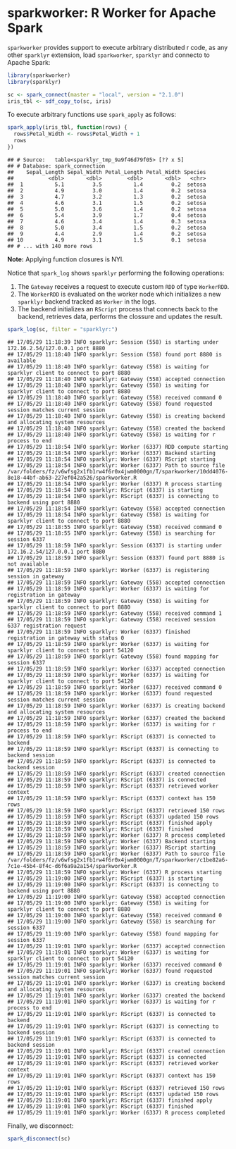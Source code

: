 sparkworker: R Worker for Apache Spark
================

`sparkworker` provides support to execute arbitrary distributed r code, as any other `sparklyr` extension, load `sparkworker`, `sparklyr` and connecto to Apache Spark:

``` r
library(sparkworker)
library(sparklyr)

sc <- spark_connect(master = "local", version = "2.1.0")
iris_tbl <- sdf_copy_to(sc, iris)
```

To execute arbitrary functions use `spark_apply` as follows:

``` r
spark_apply(iris_tbl, function(rows) {
  rows$Petal_Width <- rows$Petal_Width + 1
  rows
})
```

    ## # Source:   table<sparklyr_tmp_9a9f46d79f05> [?? x 5]
    ## # Database: spark_connection
    ##    Sepal_Length Sepal_Width Petal_Length Petal_Width Species
    ##           <dbl>       <dbl>        <dbl>       <dbl>   <chr>
    ##  1          5.1         3.5          1.4         0.2  setosa
    ##  2          4.9         3.0          1.4         0.2  setosa
    ##  3          4.7         3.2          1.3         0.2  setosa
    ##  4          4.6         3.1          1.5         0.2  setosa
    ##  5          5.0         3.6          1.4         0.2  setosa
    ##  6          5.4         3.9          1.7         0.4  setosa
    ##  7          4.6         3.4          1.4         0.3  setosa
    ##  8          5.0         3.4          1.5         0.2  setosa
    ##  9          4.4         2.9          1.4         0.2  setosa
    ## 10          4.9         3.1          1.5         0.1  setosa
    ## # ... with 140 more rows

**Note:** Applying function closures is NYI.

Notice that `spark_log` shows `sparklyr` performing the following operations:

1.  The `Gateway` receives a request to execute custom `RDD` of type `WorkerRDD`.
2.  The `WorkerRDD` is evaluated on the worker node which initializes a new `sparklyr` backend tracked as `Worker` in the logs.
3.  The backend initializes an `RScript` process that connects back to the backend, retrieves data, performs the clossure and updates the result.

``` r
spark_log(sc, filter = "sparklyr:")
```

    ## 17/05/29 11:18:39 INFO sparklyr: Session (558) is starting under 172.16.2.54/127.0.0.1 port 8880
    ## 17/05/29 11:18:40 INFO sparklyr: Session (558) found port 8880 is available
    ## 17/05/29 11:18:40 INFO sparklyr: Gateway (558) is waiting for sparklyr client to connect to port 8880
    ## 17/05/29 11:18:40 INFO sparklyr: Gateway (558) accepted connection
    ## 17/05/29 11:18:40 INFO sparklyr: Gateway (558) is waiting for sparklyr client to connect to port 8880
    ## 17/05/29 11:18:40 INFO sparklyr: Gateway (558) received command 0
    ## 17/05/29 11:18:40 INFO sparklyr: Gateway (558) found requested session matches current session
    ## 17/05/29 11:18:40 INFO sparklyr: Gateway (558) is creating backend and allocating system resources
    ## 17/05/29 11:18:40 INFO sparklyr: Gateway (558) created the backend
    ## 17/05/29 11:18:40 INFO sparklyr: Gateway (558) is waiting for r process to end
    ## 17/05/29 11:18:54 INFO sparklyr: Worker (6337) RDD compute starting
    ## 17/05/29 11:18:54 INFO sparklyr: Worker (6337) Backend starting
    ## 17/05/29 11:18:54 INFO sparklyr: Worker (6337) RScript starting
    ## 17/05/29 11:18:54 INFO sparklyr: Worker (6337) Path to source file /var/folders/fz/v6wfsg2x1fb1rw4f6r0x4jwm0000gn/T/sparkworker/10dd4076-8e18-44bf-ab63-227ef042a526/sparkworker.R
    ## 17/05/29 11:18:54 INFO sparklyr: Worker (6337) R process starting
    ## 17/05/29 11:18:54 INFO sparklyr: RScript (6337) is starting 
    ## 17/05/29 11:18:54 INFO sparklyr: RScript (6337) is connecting to backend using port 8880 
    ## 17/05/29 11:18:54 INFO sparklyr: Gateway (558) accepted connection
    ## 17/05/29 11:18:54 INFO sparklyr: Gateway (558) is waiting for sparklyr client to connect to port 8880
    ## 17/05/29 11:18:55 INFO sparklyr: Gateway (558) received command 0
    ## 17/05/29 11:18:55 INFO sparklyr: Gateway (558) is searching for session 6337
    ## 17/05/29 11:18:59 INFO sparklyr: Session (6337) is starting under 172.16.2.54/127.0.0.1 port 8880
    ## 17/05/29 11:18:59 INFO sparklyr: Session (6337) found port 8880 is not available
    ## 17/05/29 11:18:59 INFO sparklyr: Worker (6337) is registering session in gateway
    ## 17/05/29 11:18:59 INFO sparklyr: Gateway (558) accepted connection
    ## 17/05/29 11:18:59 INFO sparklyr: Worker (6337) is waiting for registration in gateway
    ## 17/05/29 11:18:59 INFO sparklyr: Gateway (558) is waiting for sparklyr client to connect to port 8880
    ## 17/05/29 11:18:59 INFO sparklyr: Gateway (558) received command 1
    ## 17/05/29 11:18:59 INFO sparklyr: Gateway (558) received session 6337 registration request
    ## 17/05/29 11:18:59 INFO sparklyr: Worker (6337) finished registration in gateway with status 0
    ## 17/05/29 11:18:59 INFO sparklyr: Worker (6337) is waiting for sparklyr client to connect to port 54120
    ## 17/05/29 11:18:59 INFO sparklyr: Gateway (558) found mapping for session 6337
    ## 17/05/29 11:18:59 INFO sparklyr: Worker (6337) accepted connection
    ## 17/05/29 11:18:59 INFO sparklyr: Worker (6337) is waiting for sparklyr client to connect to port 54120
    ## 17/05/29 11:18:59 INFO sparklyr: Worker (6337) received command 0
    ## 17/05/29 11:18:59 INFO sparklyr: Worker (6337) found requested session matches current session
    ## 17/05/29 11:18:59 INFO sparklyr: Worker (6337) is creating backend and allocating system resources
    ## 17/05/29 11:18:59 INFO sparklyr: Worker (6337) created the backend
    ## 17/05/29 11:18:59 INFO sparklyr: Worker (6337) is waiting for r process to end
    ## 17/05/29 11:18:59 INFO sparklyr: RScript (6337) is connected to backend 
    ## 17/05/29 11:18:59 INFO sparklyr: RScript (6337) is connecting to backend session 
    ## 17/05/29 11:18:59 INFO sparklyr: RScript (6337) is connected to backend session 
    ## 17/05/29 11:18:59 INFO sparklyr: RScript (6337) created connection 
    ## 17/05/29 11:18:59 INFO sparklyr: RScript (6337) is connected 
    ## 17/05/29 11:18:59 INFO sparklyr: RScript (6337) retrieved worker context 
    ## 17/05/29 11:18:59 INFO sparklyr: RScript (6337) context has 150 rows 
    ## 17/05/29 11:18:59 INFO sparklyr: RScript (6337) retrieved 150 rows 
    ## 17/05/29 11:18:59 INFO sparklyr: RScript (6337) updated 150 rows 
    ## 17/05/29 11:18:59 INFO sparklyr: RScript (6337) finished apply 
    ## 17/05/29 11:18:59 INFO sparklyr: RScript (6337) finished 
    ## 17/05/29 11:18:59 INFO sparklyr: Worker (6337) R process completed
    ## 17/05/29 11:18:59 INFO sparklyr: Worker (6337) Backend starting
    ## 17/05/29 11:18:59 INFO sparklyr: Worker (6337) RScript starting
    ## 17/05/29 11:18:59 INFO sparklyr: Worker (6337) Path to source file /var/folders/fz/v6wfsg2x1fb1rw4f6r0x4jwm0000gn/T/sparkworker/c1be82a6-7c1e-45b4-8f4c-d6f6a9a2a154/sparkworker.R
    ## 17/05/29 11:18:59 INFO sparklyr: Worker (6337) R process starting
    ## 17/05/29 11:19:00 INFO sparklyr: RScript (6337) is starting 
    ## 17/05/29 11:19:00 INFO sparklyr: RScript (6337) is connecting to backend using port 8880 
    ## 17/05/29 11:19:00 INFO sparklyr: Gateway (558) accepted connection
    ## 17/05/29 11:19:00 INFO sparklyr: Gateway (558) is waiting for sparklyr client to connect to port 8880
    ## 17/05/29 11:19:00 INFO sparklyr: Gateway (558) received command 0
    ## 17/05/29 11:19:00 INFO sparklyr: Gateway (558) is searching for session 6337
    ## 17/05/29 11:19:00 INFO sparklyr: Gateway (558) found mapping for session 6337
    ## 17/05/29 11:19:01 INFO sparklyr: Worker (6337) accepted connection
    ## 17/05/29 11:19:01 INFO sparklyr: Worker (6337) is waiting for sparklyr client to connect to port 54120
    ## 17/05/29 11:19:01 INFO sparklyr: Worker (6337) received command 0
    ## 17/05/29 11:19:01 INFO sparklyr: Worker (6337) found requested session matches current session
    ## 17/05/29 11:19:01 INFO sparklyr: Worker (6337) is creating backend and allocating system resources
    ## 17/05/29 11:19:01 INFO sparklyr: Worker (6337) created the backend
    ## 17/05/29 11:19:01 INFO sparklyr: Worker (6337) is waiting for r process to end
    ## 17/05/29 11:19:01 INFO sparklyr: RScript (6337) is connected to backend 
    ## 17/05/29 11:19:01 INFO sparklyr: RScript (6337) is connecting to backend session 
    ## 17/05/29 11:19:01 INFO sparklyr: RScript (6337) is connected to backend session 
    ## 17/05/29 11:19:01 INFO sparklyr: RScript (6337) created connection 
    ## 17/05/29 11:19:01 INFO sparklyr: RScript (6337) is connected 
    ## 17/05/29 11:19:01 INFO sparklyr: RScript (6337) retrieved worker context 
    ## 17/05/29 11:19:01 INFO sparklyr: RScript (6337) context has 150 rows 
    ## 17/05/29 11:19:01 INFO sparklyr: RScript (6337) retrieved 150 rows 
    ## 17/05/29 11:19:01 INFO sparklyr: RScript (6337) updated 150 rows 
    ## 17/05/29 11:19:01 INFO sparklyr: RScript (6337) finished apply 
    ## 17/05/29 11:19:01 INFO sparklyr: RScript (6337) finished 
    ## 17/05/29 11:19:01 INFO sparklyr: Worker (6337) R process completed

Finally, we disconnect:

``` r
spark_disconnect(sc)
```
